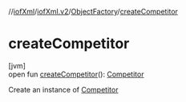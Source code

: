 //[iofXml](../../../index.md)/[iofXml.v2](../index.md)/[ObjectFactory](index.md)/[createCompetitor](create-competitor.md)

# createCompetitor

[jvm]\
open fun [createCompetitor](create-competitor.md)(): [Competitor](../-competitor/index.md)

Create an instance of [Competitor](../-competitor/index.md)
